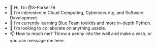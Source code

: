 - 👋 Hi, I’m @S-Parker79
- 👀 I’m interested in Cloud Computing, Cybersecurity, and Software Development.
- 🌱 I’m currently learning Blue Team toolkits and more in-depth Python.
- 💞️ I’m looking to collaborate on anything usable.
- 📫 How to reach me? Throw a penny into the well and make a wish, or you can message me here.

<!---
S-Parker79/S-Parker79 is a ✨ special ✨ repository because its `README.md` (this file) appears on your GitHub profile.
You can click the Preview link to take a look at your changes.
--->

